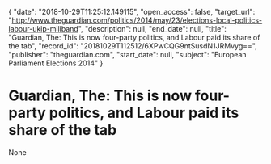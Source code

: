 {
  "date": "2018-10-29T11:25:12.149115", 
  "open_access": false, 
  "target_url": "http://www.theguardian.com/politics/2014/may/23/elections-local-politics-labour-ukip-miliband", 
  "description": null, 
  "end_date": null, 
  "title": "Guardian, The: This is now four-party politics, and Labour paid its share of the tab", 
  "record_id": "20181029T112512/6XPwCQG9ntSusdN1JRMvyg==", 
  "publisher": "theguardian.com", 
  "start_date": null, 
  "subject": "European Parliament Elections 2014"
}

# Guardian, The: This is now four-party politics, and Labour paid its share of the tab

None